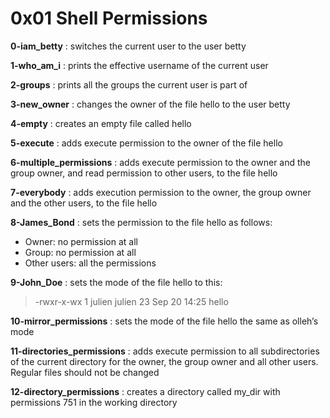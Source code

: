 # 0x01  Shell Permissions

**0-iam_betty** : switches the current user to the user betty

**1-who_am_i** : prints the effective username of the current user

**2-groups** : prints all the groups the current user is part of

**3-new_owner** : changes the owner of the file hello to the user betty

**4-empty** : creates an empty file called hello

**5-execute** : adds execute permission to the owner of the file hello

**6-multiple_permissions** : adds execute permission to the owner and the group owner, and read permission to other users, to the file hello

**7-everybody** : adds execution permission to the owner, the group owner and the other users, to the file hello

**8-James_Bond** : sets the permission to the file hello as follows:
- Owner: no permission at all
- Group: no permission at all
- Other users: all the permissions

**9-John_Doe** : sets the mode of the file hello to this:
> -rwxr-x-wx 1 julien julien 23 Sep 20 14:25 hello

**10-mirror_permissions** : sets the mode of the file hello the same as olleh’s mode

**11-directories_permissions** : adds execute permission to all subdirectories of the current directory for the owner, the group owner and all other users. Regular files should not be changed

**12-directory_permissions** : creates a directory called my_dir with permissions 751 in the working directory
